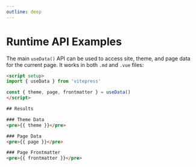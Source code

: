 ```yaml
---
outline: deep
---
```

# Runtime API Examples
The main `useData()` API can be used to access site, theme, and page data for the current page. It works in both `.md` and `.vue` files:

```html
<script setup>
import { useData } from 'vitepress'

const { theme, page, frontmatter } = useData()
</script>

## Results

### Theme Data
<pre>{{ theme }}</pre>

### Page Data
<pre>{{ page }}</pre>

### Page Frontmatter
<pre>{{ frontmatter }}</pre>
```
